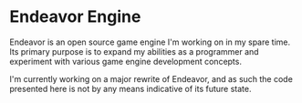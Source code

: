 # Endeavor Engine

<p> Endeavor is an open source game engine I'm working on in my spare time. Its primary purpose is to expand my abilities as a programmer and experiment with various game engine development concepts. </p>

<p> I'm currently working on a major rewrite of Endeavor, and as such the code presented here is not by any means indicative of its future state. </p>
